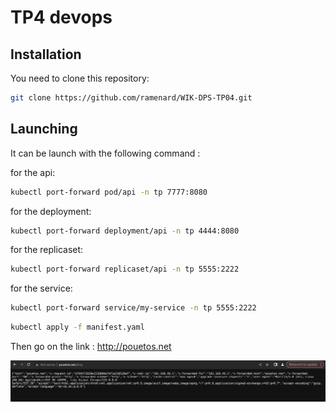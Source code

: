 # TP4 devops

## Installation

You need to clone this repository:
```sh
git clone https://github.com/ramenard/WIK-DPS-TP04.git
```

## Launching

It can be launch with the following command :

for the api:
```sh
kubectl port-forward pod/api -n tp 7777:8080
```

for the deployment:
```sh
kubectl port-forward deployment/api -n tp 4444:8080
```

for the replicaset:
```sh
kubectl port-forward replicaset/api -n tp 5555:2222
```

for the service:
```sh
kubectl port-forward service/my-service -n tp 5555:2222
```

```sh
kubectl apply -f manifest.yaml
```
Then go on the link : http://pouetos.net


![pouetos.net](image.png)